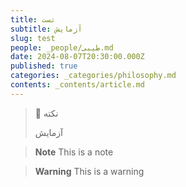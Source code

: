 ```yaml
---
title: تست
subtitle: آزمایش
slug: test
people: _people/طیبی.md
date: 2024-08-07T20:30:00.000Z
published: true
categories: _categories/philosophy.md
contents: _contents/article.md
---
```




> 💬 نکته
> 
> آزمایش 

> **Note**
> This is a note

> **Warning**
> This is a warning
